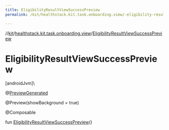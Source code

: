 ```yaml
---
title: EligibilityResultViewSuccessPreview
permalink: /kit/healthstack.kit.task.onboarding.view/-eligibility-result-view-success-preview.html

---
```

//[kit](../../index.html)/[healthstack.kit.task.onboarding.view](index.html)/[EligibilityResultViewSuccessPreview](-eligibility-result-view-success-preview.html)



# EligibilityResultViewSuccessPreview



[androidJvm]\




@[PreviewGenerated](../healthstack.kit.annotation/-preview-generated/index.html)



@Preview(showBackground = true)



@Composable



fun [EligibilityResultViewSuccessPreview](-eligibility-result-view-success-preview.html)()




